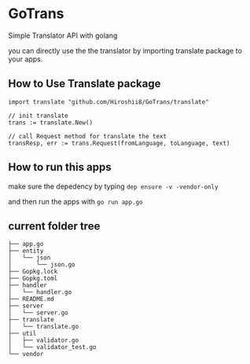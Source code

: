 # GoTrans
Simple Translator API with golang

you can directly use the the translator by importing translate package to your apps.

## How to Use Translate package
```
import translate "github.com/Hiroshii8/GoTrans/translate"

// init translate
trans := translate.New()

// call Request method for translate the text
transResp, err := trans.Request(fromLanguage, toLanguage, text)
```

## How to run this apps

make sure the depedency by typing 
``
dep ensure -v -vendor-only
``

and then run the apps with 
``
go run app.go
``

## current folder tree

```
├── app.go
├── entity
│   └── json
│       └── json.go
├── Gopkg.lock
├── Gopkg.toml
├── handler
│   └── handler.go
├── README.md
├── server
│   └── server.go
├── translate
│   └── translate.go
├── util
│   ├── validator.go
│   └── validator_test.go
└── vendor
```